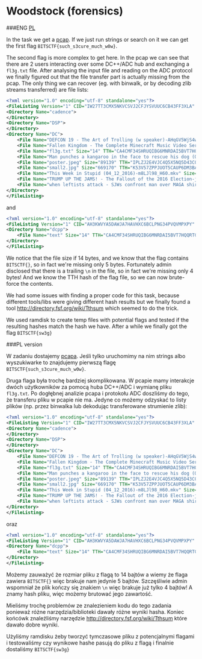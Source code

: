 # Woodstock (forensics)

###ENG
[PL](#pl-version)

In the task we get a [pcap](ws1_2.pcapng).
If we just run strings or search on it we can get the first flag `BITSCTF{such_s3cure_much_w0w}`.

The second flag is more complex to get here.
In the pcap we can see that there are 2 users interacting over some DC++/ADC hub and exchanging a `fl3g.txt` file.
After analysing the input file and reading on the ADC protocol we finally figured out that the file transfer part is actually missing from the pcap.
The only thing we can recover (eg. with binwalk, or by decoding zlib streams transferred) are file lists:

```xml
<?xml version="1.0" encoding="utf-8" standalone="yes"?>
<FileListing Version="1" CID="IW27TT3CMX5NKVCSVJ2CFJYSVUUC6CB43FF3XLA" Base="/" Generator="EiskaltDC++ 2.2.9">
<Directory Name="cadence">
</Directory>
<Directory Name="DSP">
</Directory>
<Directory Name="DC">
	<File Name="DEFCON 19 - The Art of Trolling (w speaker)-AHqGV5WjS4w.mp4" Size="98273830" TTH="KEVJ3EBNSE6XXLTPVCB5WUDMS5KR7P32MJQCGWY"/>
	<File Name="Fallen Kingdom - The Complete Minecraft Music Video Series-ayl3UXKpH1g.mp4" Size="511422768" TTH="M5PWQCU5AUV5L4A367BLGWWAYD5U3NUAVDTDQMI"/>
	<File Name="fl3g.txt" Size="14" TTH="CA4CMF34SHRUQIBG6MNRDAI5BVT7HQQRTGC7TBA"/>
	<File Name="Man punches a kangaroo in the face to rescue his dog (Original HD)-FIRT7lf8byw.mkv" Size="69864590" TTH="SOQ7ECDJ6YWM5F5Z3XLXGOFM6J23FOKNKWW5PXY"/>
	<File Name="poster.jpeg" Size="89139" TTH="IPLZJ2E4VJC4Q5X5NQ5D43COFAU3CGSZ5NQWJVA"/>
	<File Name="small2.jpg" Size="669170" TTH="K53V57ZPPJUOT5CAUP6DM3BAZI4YMUU536OYD3Q"/>
	<File Name="This Week in Stupid (04_12_2016)-m8LJl98_H60.mkv" Size="252235314" TTH="56UJJZ32LDK7V7QR5PZKPT7N2VOKPCY6WBZX3JA"/>
	<File Name="TRUMP UP THE JAMS! - The Fallout of the 2016 Election-jPLQh70GNrA.mkv" Size="274708751" TTH="YXPU6LCXAH5AY6I63KTJ4I3Q36YMZEXYEPGS6MQ"/>
	<File Name="when leftists attack - SJWs confront man over MAGA shirt-l4L-fk1dWhs.mp4" Size="122011301" TTH="B3W7EZGS2VMUG6B773WCQKPQ24G77R2EDDASJII"/>
</Directory>
</FileListing>
```

and 

```xml
<?xml version="1.0" encoding="utf-8" standalone="yes"?>
<FileListing Version="1" CID="AH3KWVYA5DAWJA7HAVHXC6BCLPNG34PVQVMPXPY" Base="/" Generator="EiskaltDC++ 2.2.9">
<Directory Name="dcpp">
	<File Name="text" Size="14" TTH="CA4CMF34SHRUQIBG6MNRDAI5BVT7HQQRTGC7TBA"/>
</Directory>
</FileListing>
```

We notice that the file size if 14 bytes, and we know that the flag contains `BITSCTF{}`, so in fact we're missing only 5 bytes.
Fortunately admin disclosed that there is a trailing `\n` in the file, so in fact we're missing only 4 bytes!
And we know the TTH hash of the flag file, so we can now brute-force the contents.

We had some issues with finding a proper code for this task, because different tools/libs were giving different hash results but we finally found a tool http://directory.fsf.org/wiki/Tthsum which seemed to do the trick.

We used ramdisk to create temp files with potential flags and tested if the resulting hashes match the hash we have.
After a while we finally got the flag `BITSCTF{sw3g}`

###PL version

W zadaniu dostajemy [pcapa](ws1_2.pcapng).
Jeśli tylko uruchomimy na nim strings albo wyszukiwarke to znajdujemy pierwszą flagę `BITSCTF{such_s3cure_much_w0w}`.

Druga flaga była trochę bardziej skomplikowana.
W pcapie mamy interakcje dwóch użytkowników za pomocą huba DC++/ADC i wymianę pliku `fl3g.txt`.
Po dogłębnej analizie pcapa i protokołu ADC doszliśmy do tego, że transferu pliku w pcapie nie ma.
Jedyne co możemy odzyskać to listy plików (np. przez binwalka lub dekodując transferowane strumienie zlib):

```xml
<?xml version="1.0" encoding="utf-8" standalone="yes"?>
<FileListing Version="1" CID="IW27TT3CMX5NKVCSVJ2CFJYSVUUC6CB43FF3XLA" Base="/" Generator="EiskaltDC++ 2.2.9">
<Directory Name="cadence">
</Directory>
<Directory Name="DSP">
</Directory>
<Directory Name="DC">
	<File Name="DEFCON 19 - The Art of Trolling (w speaker)-AHqGV5WjS4w.mp4" Size="98273830" TTH="KEVJ3EBNSE6XXLTPVCB5WUDMS5KR7P32MJQCGWY"/>
	<File Name="Fallen Kingdom - The Complete Minecraft Music Video Series-ayl3UXKpH1g.mp4" Size="511422768" TTH="M5PWQCU5AUV5L4A367BLGWWAYD5U3NUAVDTDQMI"/>
	<File Name="fl3g.txt" Size="14" TTH="CA4CMF34SHRUQIBG6MNRDAI5BVT7HQQRTGC7TBA"/>
	<File Name="Man punches a kangaroo in the face to rescue his dog (Original HD)-FIRT7lf8byw.mkv" Size="69864590" TTH="SOQ7ECDJ6YWM5F5Z3XLXGOFM6J23FOKNKWW5PXY"/>
	<File Name="poster.jpeg" Size="89139" TTH="IPLZJ2E4VJC4Q5X5NQ5D43COFAU3CGSZ5NQWJVA"/>
	<File Name="small2.jpg" Size="669170" TTH="K53V57ZPPJUOT5CAUP6DM3BAZI4YMUU536OYD3Q"/>
	<File Name="This Week in Stupid (04_12_2016)-m8LJl98_H60.mkv" Size="252235314" TTH="56UJJZ32LDK7V7QR5PZKPT7N2VOKPCY6WBZX3JA"/>
	<File Name="TRUMP UP THE JAMS! - The Fallout of the 2016 Election-jPLQh70GNrA.mkv" Size="274708751" TTH="YXPU6LCXAH5AY6I63KTJ4I3Q36YMZEXYEPGS6MQ"/>
	<File Name="when leftists attack - SJWs confront man over MAGA shirt-l4L-fk1dWhs.mp4" Size="122011301" TTH="B3W7EZGS2VMUG6B773WCQKPQ24G77R2EDDASJII"/>
</Directory>
</FileListing>
```

oraz

```xml
<?xml version="1.0" encoding="utf-8" standalone="yes"?>
<FileListing Version="1" CID="AH3KWVYA5DAWJA7HAVHXC6BCLPNG34PVQVMPXPY" Base="/" Generator="EiskaltDC++ 2.2.9">
<Directory Name="dcpp">
	<File Name="text" Size="14" TTH="CA4CMF34SHRUQIBG6MNRDAI5BVT7HQQRTGC7TBA"/>
</Directory>
</FileListing>
```

Możemy zauważyć że rozmiar pliku z flagą to 14 bajtów a wiemy że flaga zawiera `BITSCTF{}` więc brakuje nam jedynie 5 bajtów.
Szczęśliwie admin wspomniał że plik kończy się znakiem `\n` więc brakuje już tylko 4 bajtów!
A znamy hash pliku, więc możemy brutować jego zawartość.

Mieliśmy trochę problemów ze znalezieniem kodu do tego zadania ponieważ różne narzędzia/biblioteki dawały różne wyniki hasha. Koniec końcówk znaleźliśmy narzędzie http://directory.fsf.org/wiki/Tthsum które dawało dobre wyniki.

Użyliśmy ramdisku żeby tworzyć tymczasowe pliku z potencjalnymi flagami i testowaliśmy czy wynikowe hashe pasują do pliku z flagą i finalnie dostaliśmy `BITSCTF{sw3g}`
